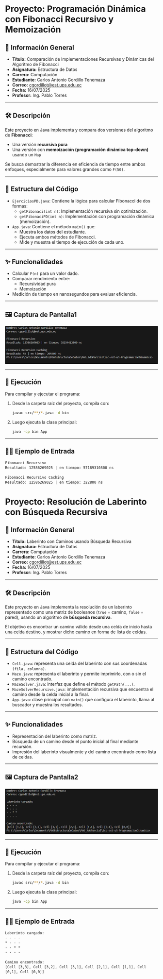 # Proyecto: Programación Dinámica con Fibonacci Recursivo y Memoización

## 📌 Información General

- **Título:** Comparación de Implementaciones Recursivas y Dinámicas del Algoritmo de Fibonacci  
- **Asignatura:** Estructura de Datos  
- **Carrera:** Computación  
- **Estudiante:** Carlos Antonio Gordillo Tenemaza  
- **Correo:** cgordillot@est.ups.edu.ec  
- **Fecha:** 16/07/2025  
- **Profesor:** Ing. Pablo Torres 

---

## 🛠️ Descripción

Este proyecto en Java implementa y compara dos versiones del algoritmo de **Fibonacci**:

- Una versión **recursiva pura**
- Una versión con **memoización (programación dinámica top-down)** usando un `Map`

Se busca demostrar la diferencia en eficiencia de tiempo entre ambos enfoques, especialmente para valores grandes como `F(50)`.

---

## 📂 Estructura del Código

- `EjerciciosPD.java`: Contiene la lógica para calcular Fibonacci de dos formas:
  - `getFibonaci(int n)`: Implementación recursiva sin optimización.
  - `getFibonaciPD(int n)`: Implementación con programación dinámica (memoización).
- `App.java`: Contiene el método `main()` que:
  - Muestra los datos del estudiante.
  - Ejecuta ambos métodos de Fibonacci.
  - Mide y muestra el tiempo de ejecución de cada uno.

---

## ✨ Funcionalidades

- Calcular `F(n)` para un valor dado.
- Comparar rendimiento entre:
  - Recursividad pura
  - Memoización
- Medición de tiempo en nanosegundos para evaluar eficiencia.

---

## 🖼️ Captura de Pantalla1

![Vista previa del proyecto](src/Imagen/PD.png)

---

## 🚀 Ejecución

Para compilar y ejecutar el programa:

1. Desde la carpeta raíz del proyecto, compila con:

    ```bash
    javac src/**/*.java -d bin
    ```

2. Luego ejecuta la clase principal:

    ```bash
    java -cp bin App
    ```

---

## 🧑‍💻 Ejemplo de Entrada

```plaintext
Fibonacci Recursivo
Resultado: 12586269025 | en tiempo: 57189310800 ns

Fibonacci Recursivo Caching
Resultado: 12586269025 | en tiempo: 322800 ns
```

# Proyecto: Resolución de Laberinto con Búsqueda Recursiva

## 📌 Información General

- **Título:** Laberinto con Caminos usando Búsqueda Recursiva  
- **Asignatura:** Estructura de Datos  
- **Carrera:** Computación  
- **Estudiante:** Carlos Antonio Gordillo Tenemaza  
- **Correo:** cgordillot@est.ups.edu.ec  
- **Fecha:** 16/07/2025  
- **Profesor:** Ing. Pablo Torres 

---

## 🛠️ Descripción

Este proyecto en Java implementa la resolución de un laberinto representado como una matriz de booleanos (`true` = camino, `false` = pared), usando un algoritmo de **búsqueda recursiva**.

El objetivo es encontrar un camino válido desde una celda de inicio hasta una celda destino, y mostrar dicho camino en forma de lista de celdas.

---

## 📂 Estructura del Código

- `Cell.java`: representa una celda del laberinto con sus coordenadas `(fila, columna)`.
- `Maze.java`: representa el laberinto y permite imprimirlo, con o sin el camino encontrado.
- `MazeSolver.java`: interfaz que define el método `getPath(...)`.
- `MazeSolverRecursive.java`: implementación recursiva que encuentra el camino desde la celda inicial a la final.
- `App.java`: clase principal con `main()` que configura el laberinto, llama al buscador y muestra los resultados.

---

## ✨ Funcionalidades

- Representación del laberinto como matriz.
- Búsqueda de un camino desde el punto inicial al final mediante recursión.
- Impresión del laberinto visualmente y del camino encontrado como lista de celdas.

---

## 🖼️ Captura de Pantalla2

![Vista previa del proyecto](src/Imagen/Lab.png)

---

## 🚀 Ejecución

Para compilar y ejecutar el programa:

1. Desde la carpeta raíz del proyecto, compila con:

    ```bash
    javac src/**/*.java -d bin
    ```

2. Luego ejecuta la clase principal:

    ```bash
    java -cp bin App
    ```

---

## 🧑‍💻 Ejemplo de Entrada

```plaintext
Laberinto cargado:
- - - -
* - - -
- - * *
- - - -

Camino encontrado:
[Cell [3,3], Cell [3,2], Cell [3,1], Cell [2,1], Cell [1,1], Cell [0,1], Cell [0,0]]
